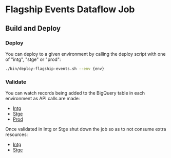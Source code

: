 # Flagship Events Dataflow Job

## Build and Deploy

### Deploy

You can deploy to a given environment by calling the deploy script with one of "intg", "stge" or "prod":

```sh
./bin/deploy-flagship-events.sh --env {env}
```

### Validate

You can watch records being added to the BigQuery table in each environment as API calls are made:

* [Intg](https://console.cloud.google.com/bigquery?walkthrough_id=dataflow_index&project=is-events-dataflow-intg&ws=!1m5!1m4!4m3!1sis-events-dataflow-prod!2scrm_prod!3sapi_call_made)
* [Stge](https://console.cloud.google.com/bigquery?walkthrough_id=dataflow_index&project=is-events-dataflow-stge&ws=!1m5!1m4!4m3!1sis-events-dataflow-prod!2scrm_prod!3sapi_call_made)
* [Prod](https://console.cloud.google.com/bigquery?walkthrough_id=dataflow_index&project=is-events-dataflow-prod&ws=!1m5!1m4!4m3!1sis-events-dataflow-prod!2scrm_prod!3sapi_call_made)

Once validated in Intg or Stge shut down the job so as to not consume extra resources:

* [Intg](https://console.cloud.google.com/dataflow/jobs?project=is-events-dataflow-intg&walkthrough_id=dataflow_index)
* [Stge](https://console.cloud.google.com/dataflow/jobs?project=is-events-dataflow-stge&walkthrough_id=dataflow_index)
